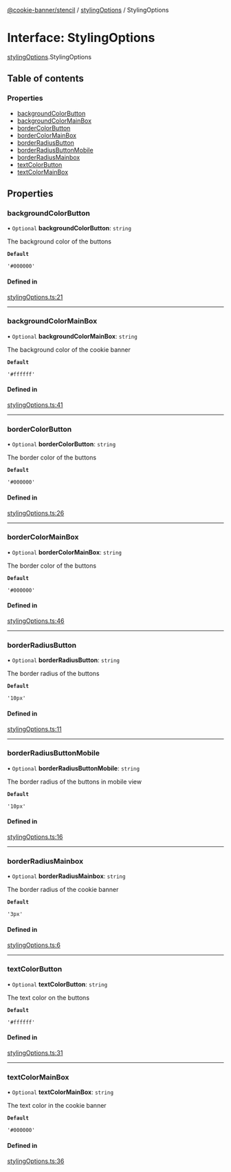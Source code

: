 [@cookie-banner/stencil](../README.md) / [stylingOptions](../modules/stylingOptions.md) / StylingOptions

# Interface: StylingOptions

[stylingOptions](../modules/stylingOptions.md).StylingOptions

## Table of contents

### Properties

- [backgroundColorButton](stylingOptions.StylingOptions.md#backgroundcolorbutton)
- [backgroundColorMainBox](stylingOptions.StylingOptions.md#backgroundcolormainbox)
- [borderColorButton](stylingOptions.StylingOptions.md#bordercolorbutton)
- [borderColorMainBox](stylingOptions.StylingOptions.md#bordercolormainbox)
- [borderRadiusButton](stylingOptions.StylingOptions.md#borderradiusbutton)
- [borderRadiusButtonMobile](stylingOptions.StylingOptions.md#borderradiusbuttonmobile)
- [borderRadiusMainbox](stylingOptions.StylingOptions.md#borderradiusmainbox)
- [textColorButton](stylingOptions.StylingOptions.md#textcolorbutton)
- [textColorMainBox](stylingOptions.StylingOptions.md#textcolormainbox)

## Properties

### backgroundColorButton

• `Optional` **backgroundColorButton**: `string`

The background color of the buttons

**`Default`**

`'#000000'`

#### Defined in

[stylingOptions.ts:21](https://github.com/arvidsandin/cookie-banner/blob/3b40c61/packages/stencil-library/src/utils/stylingOptions.ts#L21)

___

### backgroundColorMainBox

• `Optional` **backgroundColorMainBox**: `string`

The background color of the cookie banner

**`Default`**

`'#ffffff'`

#### Defined in

[stylingOptions.ts:41](https://github.com/arvidsandin/cookie-banner/blob/3b40c61/packages/stencil-library/src/utils/stylingOptions.ts#L41)

___

### borderColorButton

• `Optional` **borderColorButton**: `string`

The border color of the buttons

**`Default`**

`'#000000'`

#### Defined in

[stylingOptions.ts:26](https://github.com/arvidsandin/cookie-banner/blob/3b40c61/packages/stencil-library/src/utils/stylingOptions.ts#L26)

___

### borderColorMainBox

• `Optional` **borderColorMainBox**: `string`

The border color of the buttons

**`Default`**

`'#000000'`

#### Defined in

[stylingOptions.ts:46](https://github.com/arvidsandin/cookie-banner/blob/3b40c61/packages/stencil-library/src/utils/stylingOptions.ts#L46)

___

### borderRadiusButton

• `Optional` **borderRadiusButton**: `string`

The border radius of the buttons

**`Default`**

`'10px'`

#### Defined in

[stylingOptions.ts:11](https://github.com/arvidsandin/cookie-banner/blob/3b40c61/packages/stencil-library/src/utils/stylingOptions.ts#L11)

___

### borderRadiusButtonMobile

• `Optional` **borderRadiusButtonMobile**: `string`

The border radius of the buttons in mobile view

**`Default`**

`'10px'`

#### Defined in

[stylingOptions.ts:16](https://github.com/arvidsandin/cookie-banner/blob/3b40c61/packages/stencil-library/src/utils/stylingOptions.ts#L16)

___

### borderRadiusMainbox

• `Optional` **borderRadiusMainbox**: `string`

The border radius of the cookie banner

**`Default`**

`'3px'`

#### Defined in

[stylingOptions.ts:6](https://github.com/arvidsandin/cookie-banner/blob/3b40c61/packages/stencil-library/src/utils/stylingOptions.ts#L6)

___

### textColorButton

• `Optional` **textColorButton**: `string`

The text color on the buttons

**`Default`**

`'#ffffff'`

#### Defined in

[stylingOptions.ts:31](https://github.com/arvidsandin/cookie-banner/blob/3b40c61/packages/stencil-library/src/utils/stylingOptions.ts#L31)

___

### textColorMainBox

• `Optional` **textColorMainBox**: `string`

The text color in the cookie banner

**`Default`**

`'#000000'`

#### Defined in

[stylingOptions.ts:36](https://github.com/arvidsandin/cookie-banner/blob/3b40c61/packages/stencil-library/src/utils/stylingOptions.ts#L36)
